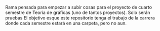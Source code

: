 Rama pensada para empezar a subir cosas para el proyecto de cuarto semestre de Teoría de gráficas (uno de tantos proyectos). Solo serán pruebas
El objetivo esque este repositorio tenga el trabajo de la carrera donde cada semestre estará en una carpeta, pero no aun.
